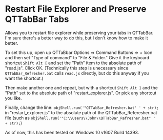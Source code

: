 # Restart File Explorer and Preserve QTTabBar Tabs

Allows you to restart file explorer while preserving your tabs in QTTabBar. I'm sure there's a better way to do this, but I don't know how to make it better.

To set this up, open up QTTaBbar Options => Command Buttons => + Icon and then set "Type of command" to "File & Folder." Give it the keyboard shortcut `Shift Alt [` and set the "Path" item to the absolute path of "read.js". Click OK. (Technically this step is unecessary since `QTTabBar_Refresher.bat` calls `read.js` directly, but do this anyway if you want the shortcut.)

Then make another one and repeat, but with a shortcut `Shift Alt ]` and the "Path" set to the absolute path of "restart_explorer.js". Or pick any shortcut you like.

Finally, change the line:
`objShell.run('"QTTabBar_Refresher.bat" ' + str);`
in "restart_explorer.js" to the absolute path of the QTTabBar_Referesher.bat file
(such as `objShell.run('"C:\\Users\\John\\QTTabBar_Refresher.bat" ' + str);`)

As of now, this has been tested on Windows 10 v1607 Build 14393.
